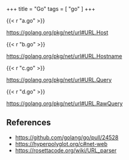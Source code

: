 +++
title = "Go"
tags = [ "go" ]
+++

{{< r "a.go" >}}

<https://golang.org/pkg/net/url#URL.Host>

{{< r "b.go" >}}

<https://golang.org/pkg/net/url#URL.Hostname>

{{< r "c.go" >}}

<https://golang.org/pkg/net/url#URL.Query>

{{< r "d.go" >}}

<https://golang.org/pkg/net/url#URL.RawQuery>

## References

- <https://github.com/golang/go/pull/24528>
- <https://hyperpolyglot.org/c#net-web>
- <https://rosettacode.org/wiki/URL_parser>
